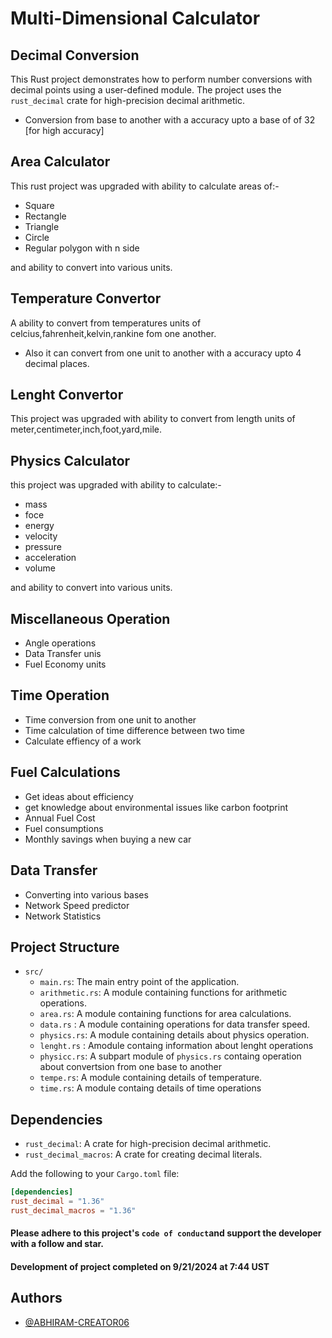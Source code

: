 
# Multi-Dimensional Calculator
## Decimal Conversion

This Rust project demonstrates how to perform number conversions with decimal points using a user-defined module. The project uses the `rust_decimal` crate for high-precision decimal arithmetic.
- Conversion from base to another with a accuracy upto a base of of 32 [for high accuracy] 

## Area Calculator
This rust project was upgraded with ability to calculate areas of:-
- Square
- Rectangle
- Triangle
- Circle
- Regular polygon with n side

and ability to convert into various units.

## Temperature Convertor
A ability to convert from temperatures units of celcius,fahrenheit,kelvin,rankine fom one another.
-  Also it can convert from one unit to another with a accuracy upto 4 decimal places.

## Lenght Convertor
This project was upgraded with ability to convert from length units of meter,centimeter,inch,foot,yard,mile.

## Physics Calculator
this project was upgraded with ability to calculate:-
- mass
- foce
- energy
- velocity
- pressure
- acceleration
- volume

and  ability to convert into various units.

## Miscellaneous Operation
- Angle operations
- Data Transfer unis
- Fuel Economy units

## Time Operation
-  Time conversion from one unit to another
- Time calculation of time difference between two time
- Calculate effiency of a work

## Fuel Calculations
- Get ideas about efficiency
- get knowledge about environmental issues like carbon footprint
- Annual Fuel Cost
- Fuel consumptions
- Monthly savings when buying a new car

## Data Transfer
- Converting into various bases
- Network Speed predictor
- Network Statistics

## Project Structure

- `src/`
  - `main.rs`: The main entry point of the application.
  - `arithmetic.rs`: A module containing functions for arithmetic operations.
  - `area.rs`: A module containing functions for area calculations.
  - `data.rs` : A module containing operations for data transfer speed.
  - `physics.rs`: A module containing details about physics operation.
  - `lenght.rs` : Amodule containg information about lenght operations
  - `physicc.rs`: A subpart module of `physics.rs` containg operation about convertsion from one base to another
  - `tempe.rs`: A module containing details of temperature.
  - `time.rs`: A module containg details of time operations
## Dependencies

- `rust_decimal`: A crate for high-precision decimal arithmetic.
- `rust_decimal_macros`: A crate for creating decimal literals.

Add the following to your `Cargo.toml` file:

```toml
[dependencies]
rust_decimal = "1.36"
rust_decimal_macros = "1.36"
```

#### Please adhere to this project's `code of conduct`and support the developer with a follow and star.

#### Development of project completed on 9/21/2024 at 7:44 UST



## Authors

- [@ABHIRAM-CREATOR06](https://github.com/ABHIRAM-CREATOR06)

